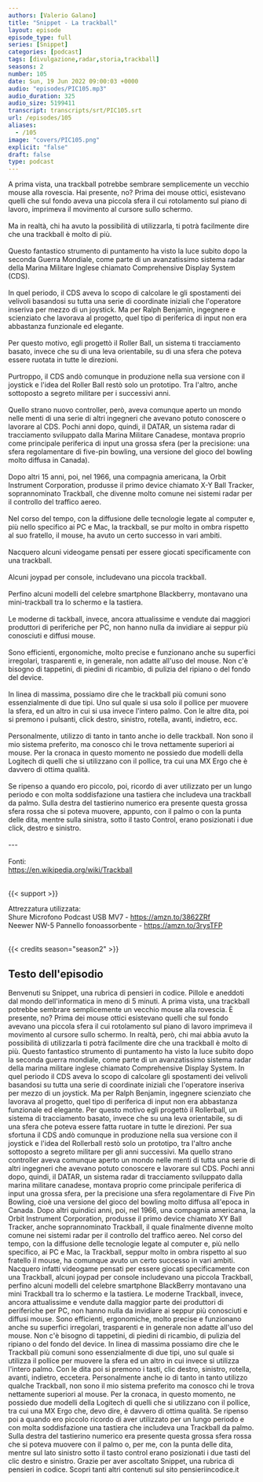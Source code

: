 ```yaml
---
authors: [Valerio Galano]
title: "Snippet - La trackball"
layout: episode
episode_type: full
series: [Snippet]
categories: [podcast]
tags: [divulgazione,radar,storia,trackball]
seasons: 2
number: 105
date: Sun, 19 Jun 2022 09:00:03 +0000
audio: "episodes/PIC105.mp3"
audio_duration: 325
audio_size: 5199411
transcript: transcripts/srt/PIC105.srt
url: /episodes/105
aliases: 
  - /105
image: "covers/PIC105.png"
explicit: "false"
draft: false
type: podcast
---
```

A prima vista, una trackball potrebbe sembrare semplicemente un vecchio mouse alla rovescia. Hai presente, no? Prima dei mouse ottici, esistevano quelli che sul fondo aveva una piccola sfera il cui rotolamento sul piano di lavoro, imprimeva il movimento al cursore sullo schermo.<br />
<br />
Ma in realtà, chi ha avuto la possibilità di utilizzarla, ti potrà facilmente dire che una trackball è molto di più.<br />
<br />
Questo fantastico strumento di puntamento ha visto la luce subito dopo la seconda Guerra Mondiale, come parte di un avanzatissimo sistema radar della Marina Militare Inglese chiamato Comprehensive Display System (CDS).<br />
<br />
In quel periodo, il CDS aveva lo scopo di calcolare le gli spostamenti dei velivoli basandosi su tutta una serie di coordinate iniziali che l'operatore inseriva per mezzo di un joystick. Ma per Ralph Benjamin, ingegnere e scienziato che lavorava al progetto, quel tipo di periferica di input non era abbastanza funzionale ed elegante.<br />
<br />
Per questo motivo, egli progettò il Roller Ball, un sistema ti tracciamento basato, invece che su di una leva orientabile, su di una sfera che poteva essere ruotata in tutte le direzioni.<br />
<br />
Purtroppo, il CDS andò comunque in produzione nella sua versione con il joystick e l'idea del Roller Ball restò solo un prototipo. Tra l'altro, anche sottoposto a segreto militare per i successivi anni.<br />
<br />
Quello strano nuovo controller, però, aveva comunque aperto un mondo nelle menti di una serie di altri ingegneri che avevano potuto conoscere o lavorare al CDS. Pochi anni dopo, quindi, il DATAR, un sistema radar di tracciamento sviluppato dalla Marina Militare Canadese, montava proprio come principale periferica di input una grossa sfera (per la precisione: una sfera regolamentare di five-pin bowling, una versione del gioco del bowling molto diffusa in Canada).<br />
<br />
Dopo altri 15 anni, poi, nel 1966, una compagnia americana, la Orbit Instrument Corporation, produsse il primo device chiamato X-Y Ball Tracker, soprannominato Trackball, che divenne molto comune nei sistemi radar per il controllo del traffico aereo.<br />
<br />
Nel corso del tempo, con la diffusione delle tecnologie legate al computer e, più nello specifico ai PC e Mac, la trackball, se pur molto in ombra rispetto al suo fratello, il mouse, ha avuto un certo successo in vari ambiti.<br />
<br />
Nacquero alcuni videogame pensati per essere giocati specificamente con una trackball.<br />
<br />
Alcuni joypad per console, includevano una piccola trackball.<br />
<br />
Perfino alcuni modelli del celebre smartphone Blackberry, montavano una mini-trackball tra lo schermo e la tastiera.<br />
<br />
Le moderne di tackball, invece, ancora attualissime e vendute dai maggiori produttori di periferiche per PC, non hanno nulla da invidiare ai seppur più conosciuti e diffusi mouse.<br />
<br />
Sono efficienti, ergonomiche, molto precise e funzionano anche su superfici irregolari, trasparenti e, in generale, non adatte all'uso del mouse. Non c'è bisogno di tappetini, di piedini di ricambio, di pulizia del ripiano o del fondo del device.<br />
<br />
In linea di massima, possiamo dire che le trackball più comuni sono essenzialmente di due tipi. Uno sul quale si usa solo il pollice per muovere la sfera, ed un altro in cui si usa invece l'intero palmo. Con le altre dita, poi si premono i pulsanti, click destro, sinistro, rotella, avanti, indietro, ecc.<br />
<br />
Personalmente, utilizzo di tanto in tanto anche io delle trackball. Non sono il mio sistema preferito, ma conosco chi le trova nettamente superiori ai mouse. Per la cronaca in questo momento ne possiedo due modelli della Logitech di quelli che si utilizzano con il pollice, tra cui una MX Ergo che è davvero di ottima qualità.<br />
<br />
Se ripenso a quando ero piccolo, poi, ricordo di aver utilizzato per un lungo periodo e con molta soddisfazione una tastiera che includeva una trackball da palmo. Sulla destra del tastierino numerico era presente questa grossa sfera rossa che si poteva muovere, appunto, con il palmo o con la punta delle dita, mentre sulla sinistra, sotto il tasto Control, erano posizionati i due click, destro e sinistro.<br />
<br />
---<br />
<br />
Fonti:<br />
<a href="https://en.wikipedia.org/wiki/Trackball" rel="noopener">https://en.wikipedia.org/wiki/Trackball</a> <br />
<br />


{{< support >}}

Attrezzatura utilizzata:<br />
Shure Microfono Podcast USB MV7 - <a href="https://amzn.to/3862ZRf" rel="noopener">https://amzn.to/3862ZRf</a> <br />
Neewer NW-5 Pannello fonoassorbente - <a href="https://amzn.to/3rysTFP" rel="noopener">https://amzn.to/3rysTFP</a> <br />
<br />


{{< credits season="season2" >}}

<!-- more -->

## Testo dell'episodio

Benvenuti su Snippet, una rubrica di pensieri in codice. Pillole e aneddoti dal mondo dell'informatica
in meno di 5 minuti.
A prima vista, una trackball potrebbe sembrare semplicemente un vecchio mouse alla rovescia.
È presente, no? Prima dei mouse ottici esistevano quelli che sul fondo avevano una piccola sfera
il cui rotolamento sul piano di lavoro imprimeva il movimento al cursore sullo schermo. In
realtà, però, chi mai abbia avuto la possibilità di utilizzarla ti potrà facilmente dire che
una trackball è molto di più. Questo fantastico strumento di puntamento ha visto la luce subito
dopo la seconda guerra mondiale, come parte di un avanzatissimo sistema radar della marina
militare inglese chiamato Comprehensive Display System. In quel periodo il CDS aveva lo scopo
di calcolare gli spostamenti dei velivoli basandosi su tutta una serie di coordinate
iniziali che l'operatore inseriva per mezzo di un joystick. Ma per Ralph Benjamin, ingegnere
scienziato che lavorava al progetto, quel tipo di periferica di input non era abbastanza
funzionale ed elegante. Per questo motivo egli progettò il Rollerball, un sistema di
tracciamento basato, invece che su una leva orientabile, su di una sfera che poteva essere
fatta ruotare in tutte le direzioni. Per sua sfortuna il CDS andò comunque in produzione
nella sua versione con il joystick e l'idea del Rollerball restò solo un prototipo, tra
l'altro anche sottoposto a segreto militare per gli anni successivi. Ma quello strano
controller aveva comunque aperto un mondo nelle menti di tutta una serie di altri ingegneri
che avevano potuto conoscere e lavorare sul CDS. Pochi anni dopo, quindi, il DATAR, un
sistema radar di tracciamento sviluppato dalla marina militare canadese, montava proprio
come principale periferica di input una grossa sfera, per la precisione una sfera regolamentare
di Five Pin Bowling, cioè una versione del gioco del bowling molto diffusa all'epoca
in Canada. Dopo altri quindici anni, poi, nel 1966, una compagnia americana, la Orbit
Instrument Corporation, produsse il primo device chiamato XY Ball Tracker, anche soprannominato
Trackball, il quale finalmente divenne molto comune nei sistemi radar per il controllo
del traffico aereo. Nel corso del tempo, con la diffusione delle tecnologie legate
al computer e, più nello specifico, ai PC e Mac, la Trackball, seppur molto in ombra
rispetto al suo fratello il mouse, ha comunque avuto un certo successo in vari ambiti. Nacquero
infatti videogame pensati per essere giocati specificamente con una Trackball, alcuni joypad
per console includevano una piccola Trackball, perfino alcuni modelli del celebre smartphone
BlackBerry montavano una mini Trackball tra lo schermo e la tastiera. Le moderne Trackball,
invece, ancora attualissime e vendute dalla maggior parte dei produttori di periferiche
per PC, non hanno nulla da invidiare ai seppur più conosciuti e diffusi mouse. Sono efficienti,
ergonomiche, molto precise e funzionano anche su superfici irregolari, trasparenti e in generale
non adatte all'uso del mouse. Non c'è bisogno di tappetini, di piedini di ricambio, di pulizia
del ripiano o del fondo del device. In linea di massima possiamo dire che le Trackball più comuni
sono essenzialmente di due tipi, uno sul quale si utilizza il pollice per muovere la sfera ed
un altro in cui invece si utilizza l'intero palmo. Con le dita poi si premono i tasti, clic
destro, sinistro, rotella, avanti, indietro, eccetera. Personalmente anche io di tanto in
tanto utilizzo qualche Trackball, non sono il mio sistema preferito ma conosco chi le trova
nettamente superiori al mouse. Per la cronaca, in questo momento, ne possiedo due modelli della
Logitech di quelli che si utilizzano con il pollice, tra cui una MX Ergo che, devo dire,
è davvero di ottima qualità. Se ripenso poi a quando ero piccolo ricordo di aver utilizzato
per un lungo periodo e con molta soddisfazione una tastiera che includeva una Trackball da palmo.
Sulla destra del tastierino numerico era presente questa grossa sfera rossa che si poteva muovere
con il palmo o, per me, con la punta delle dita, mentre sul lato sinistro sotto il tasto
control erano posizionati i due tasti del clic destro e sinistro. Grazie per aver ascoltato
Snippet, una rubrica di pensieri in codice. Scopri tanti altri contenuti sul sito pensieriincodice.it

